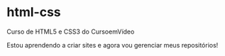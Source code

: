 # html-css 
 Curso de HTML5 e CSS3 do CursoemVídeo

Estou aprendendo a criar sites e agora vou gerenciar meus repositórios!